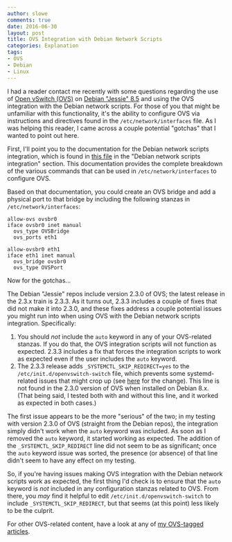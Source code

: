 ```yaml
---
author: slowe
comments: true
date: 2016-06-30
layout: post
title: OVS Integration with Debian Network Scripts
categories: Explanation
tags:
- OVS
- Debian
- Linux
---
```


I had a reader contact me recently with some questions regarding the use of [Open vSwitch (OVS)][link-1] on [Debian "Jessie" 8.5][link-2] and using the OVS integration with the Debian network scripts. For those of you that might be unfamiliar with this functionality, it's the ability to configure OVS via instructions and directives found in the `/etc/network/interfaces` file. As I was helping this reader, I came across a couple potential "gotchas" that I wanted to point out here.

First, I'll point you to the documentation for the Debian network scripts integration, which is found in [this file][link-3] in the "Debian network scripts integration" section. This documentation provides the complete breakdown of the various commands that can be used in `/etc/network/interfaces` to configure OVS.

Based on that documentation, you could create an OVS bridge and add a physical port to that bridge by including the following stanzas in `/etc/network/interfaces`:

``` text
allow-ovs ovsbr0
iface ovsbr0 inet manual
  ovs_type OVSBridge
  ovs_ports eth1

allow-ovsbr0 eth1
iface eth1 inet manual
  ovs_bridge ovsbr0
  ovs_type OVSPort
```

Now for the gotchas...

The Debian "Jessie" repos include version 2.3.0 of OVS; the latest release in the 2.3.x train is 2.3.3. As it turns out, 2.3.3 includes a couple of fixes that did not make it into 2.3.0, and these fixes address a couple potential issues you might run into when using OVS with the Debian network scripts integration. Specifically:

1. You should _not_ include the `auto` keyword in any of your OVS-related stanzas. If you do that, the OVS integration scripts will not function as expected. 2.3.3 includes a fix that forces the integration scripts to work as expected even if the user includes the `auto` keyword.
2. The 2.3.3 release adds `_SYSTEMCTL_SKIP_REDIRECT=yes` to the `/etc/init.d/openvswitch-switch` file, which prevents some systemd-related issues that might crop up (see [here][link-4] for the change). This line is not found in the 2.3.0 version of OVS when installed on Debian 8.x. (That being said, I tested both with and without this line, and it worked as expected in both cases.)

The first issue appears to be the more "serious" of the two; in my testing with version 2.3.0 of OVS (straight from the Debian repos), the integration simply didn't work when the `auto` keyword was included. As soon as I removed the `auto` keyword, it started working as expected. The addition of the `_SYSTEMCTL_SKIP_REDIRECT` line did not seem to be as significant; once the `auto` keyword issue was sorted, the presence (or absence) of that line didn't seem to have any effect on my testing.

So, if you're having issues making OVS integration with the Debian network scripts work as expected, the first thing I'd check is to ensure that the `auto` keyword is _not_ included in any configuration stanzas related to OVS. From there, you _may_ find it helpful to edit `/etc/init.d/openvswitch-switch` to include `_SYSTEMCTL_SKIP_REDIRECT`, but that seems (at this point) less likely to be the culprit.

For other OVS-related content, have a look at any of [my OVS-tagged articles][link-5].


[link-1]: http://openvswitch.org/
[link-2]: https://www.debian.org/
[link-3]: https://github.com/openvswitch/ovs/blob/master/debian/openvswitch-switch.README.Debian
[link-4]: https://github.com/openvswitch/ovs/blob/master/debian/openvswitch-switch.init#L30
[link-5]: http://blog.scottlowe.org/tags/#OVS
